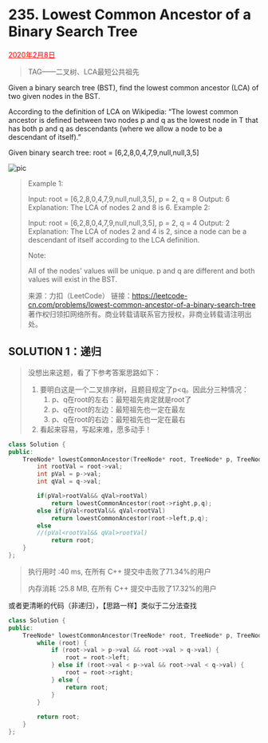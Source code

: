 # 235. Lowest Common Ancestor of a Binary Search Tree

<font color = #FF0000><u>2020年2月8日</u></font>

> TAG——二叉树、LCA最短公共祖先

Given a binary search tree (BST), find the lowest common ancestor (LCA) of two given nodes in the BST.

According to the definition of LCA on Wikipedia: “The lowest common ancestor is defined between two nodes p and q as the lowest node in T that has both p and q as descendants (where we allow a node to be a descendant of itself).”

Given binary search tree:  root = [6,2,8,0,4,7,9,null,null,3,5]

![pic](https://assets.leetcode.com/uploads/2018/12/14/binarysearchtree_improved.png)

> Example 1:
>
> Input: root = [6,2,8,0,4,7,9,null,null,3,5], p = 2, q = 8
> Output: 6
> Explanation: The LCA of nodes 2 and 8 is 6.
> Example 2:
>
> Input: root = [6,2,8,0,4,7,9,null,null,3,5], p = 2, q = 4
> Output: 2
> Explanation: The LCA of nodes 2 and 4 is 2, since a node can be a descendant of itself according to the LCA definition.
>
>
> Note:
>
> All of the nodes' values will be unique.
> p and q are different and both values will exist in the BST.
>
> 来源：力扣（LeetCode）
> 链接：https://leetcode-cn.com/problems/lowest-common-ancestor-of-a-binary-search-tree
> 著作权归领扣网络所有。商业转载请联系官方授权，非商业转载请注明出处。

## SOLUTION  1：递归

> 没想出来这题，看了下参考答案思路如下：
>
> 1. 要明白这是一个二叉排序树，且题目规定了p<q。因此分三种情况：
>    1. p、q在root的左右：最短祖先肯定就是root了
>    2. p、q在root的左边：最短祖先也一定在最左
>    3. p、q在root的右边：最短祖先也一定在最右
> 2. 看起来容易，写起来难，愿多动手！

```c++
class Solution {
public:
    TreeNode* lowestCommonAncestor(TreeNode* root, TreeNode* p, TreeNode* q) {
        int rootVal = root->val;
        int pVal = p->val;
        int qVal = q->val;

        if(pVal>rootVal&& qVal>rootVal)
            return lowestCommonAncestor(root->right,p,q);
        else if(pVal<rootVal&& qVal<rootVal)
            return lowestCommonAncestor(root->left,p,q);
        else
        //(pVal<rootVal&& qVal>rootVal)
            return root;
    }   
};

```

> 执行用时 :40 ms, 在所有 C++ 提交中击败了71.34%的用户
>
> 内存消耗 :25.8 MB, 在所有 C++ 提交中击败了17.32%的用户

或者更清晰的代码（非递归），【思路一样】类似于二分法查找

```c++
class Solution {
public:
    TreeNode* lowestCommonAncestor(TreeNode* root, TreeNode* p, TreeNode* q) {
        while (root) {
            if (root->val > p->val && root->val > q->val) {
                root = root->left;
            } else if (root->val < p->val && root->val < q->val) {
                root = root->right;
            } else {
                return root;
            }
        }
        
        return root;
    }
};

```

